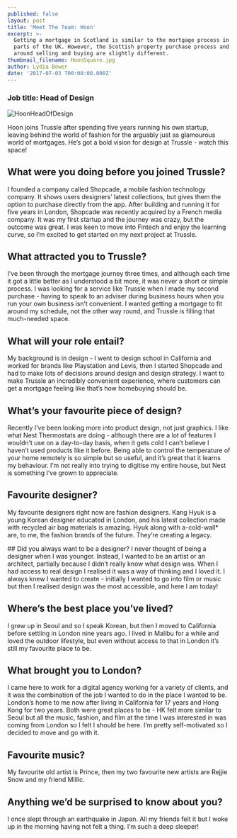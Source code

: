 ```yaml
---
published: false
layout: post
title: 'Meet The Team: Hoon'
excerpt: >-
  Getting a mortgage in Scotland is similar to the mortgage process in other
  parts of the UK. However, the Scottish property purchase process and the rules
  around selling and buying are slightly different.  
thumbnail_filename: HoonSquare.jpg
author: Lydia Bower
date: '2017-07-03 T00:00:00.000Z'
---
```

### Job title: Head of Design
![HoonHeadOfDesign]({{site.baseurl}}/images/post_images/Hoon.jpg)

Hoon joins Trussle after spending five years running his own startup, leaving behind the world of fashion for the arguably just as glamourous world of mortgages. He’s got a bold vision for design at Trussle - watch this space!
 
## What were you doing before you joined Trussle?
I founded a company called Shopcade, a mobile fashion technology company. It shows users designers’ latest collections, but gives them the option to purchase directly from the app. After building and running it for five years in London, Shopcade was recently acquired by a French media company. It was my first startup and the journey was crazy, but the outcome was great. I was keen to move into Fintech and enjoy the learning curve, so I’m excited to get started on my next project at Trussle.
 
## What attracted you to Trussle?
I’ve been through the mortgage journey three times, and although each time it got a little better as I understood a bit more, it was never a short or simple process. I was looking for a service like Trussle when I made my second purchase - having to speak to an adviser during business hours when you run your own business isn’t convenient. I wanted getting a mortgage to fit around my schedule, not the other way round, and Trussle is filling that much-needed space. 
 
## What will your role entail?
My background is in design - I went to design school in California and worked for brands like Playstation and Levis, then I started Shopcade and had to make lots of decisions around design and design strategy.  I want to make Trussle an incredibly convenient experience, where customers can get a mortgage feeling like that’s how homebuying should be.  
 
## What’s your favourite piece of design?
Recently I’ve been looking more into product design, not just graphics. I like what Nest Thermostats are doing - although there are a lot of features I wouldn’t use on a day-to-day basis, when it gets cold I can’t believe I haven’t used products like it before. Being able to control the temperature of your home remotely is so simple but so useful, and it’s great that it learns my behaviour. I’m not really into trying to digitise my entire house, but Nest is something I’ve grown to appreciate. 
 
## Favourite designer?
My favourite designers right now are fashion designers. Kang Hyuk is a young Korean designer educated in London, and his latest collection made with recycled air bag materials is amazing. Hyuk along with a-cold-wall* are, to me, the fashion brands of the future. They’re creating a legacy. 
 
## Did you always want to be a designer?
I never thought of being a designer when I was younger. Instead, I wanted to be an artist or an architect, partially because I didn’t really know what design was. When I had access to real design I realised it was a way of thinking and I loved it. I always knew I wanted to create - initially I wanted to go into film or music but then I realised design was the most accessible, and here I am today!
 
## Where’s the best place you’ve lived?
I grew up in Seoul and so I speak Korean, but then I moved to California before settling in London nine years ago. I lived in Malibu for a while and loved the outdoor lifestyle, but even without access to that in London it’s still my favourite place to be. 
 
## What brought you to London?
I came here to work for a digital agency working for a variety of clients, and it was the combination of the job I wanted to do in the place I wanted to be. London’s home to me now after living in California for 17 years and Hong Kong for two years. Both were great places to be - HK felt more similar to Seoul but all the music, fashion, and film at the time I was interested in was coming from London so I felt I should be here. I’m pretty self-motivated so I decided to move and go with it. 
 
## Favourite music?
My favourite old artist is Prince, then my two favourite new artists are Rejjie Snow and my friend Millic.
 
## Anything we’d be surprised to know about you?
I once slept through an earthquake in Japan. All my friends felt it but I woke up in the morning having not felt a thing. I’m such a deep sleeper!



